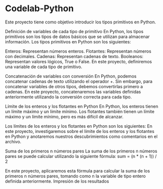 # Codelab-Python
Este proyecto tiene como objetivo introducir los tipos primitivos en Python.

Definición de variables de cada tipo de primitivo
En Python, los tipos primitivos son los tipos de datos básicos que se utilizan para almacenar información. Los tipos primitivos en Python son los siguientes:

Enteros: Representan números enteros.
Flotantes: Representan números con decimales.
Cadenas: Representan cadenas de texto.
Booleanos: Representan valores lógicos, True o False.
En este proyecto, definiremos una variable de cada tipo de primitivo.

Concatenación de variables con conversión
En Python, podemos concatenar cadenas de texto utilizando el operador +. Sin embargo, para concatenar variables de otros tipos, debemos convertirlas primero a cadenas.
En este proyecto, concatenaremos las variables definidas anteriormente utilizando la conversión correcta para cada tipo.

Límite de los enteros y los flotantes en Python
En Python, los enteros tienen un límite máximo y un límite mínimo. Los flotantes también tienen un límite máximo y un límite mínimo, pero es más difícil de alcanzar.

Los límites de los enteros y los flotantes en Python son los siguientes:
En este proyecto, investigaremos sobre el límite de los enteros y los flotantes en Python y anotaremos nuestros descubrimientos como comentarios en el archivo.

Suma de los primeros n números pares
La suma de los primeros n números pares se puede calcular utilizando la siguiente fórmula: sum = (n * (n + 1)) / 2

En este proyecto, aplicaremos esta fórmula para calcular la suma de los primeros n números pares, tomando como n la variable de tipo entero definida anteriormente.
Impresión de los resultados

